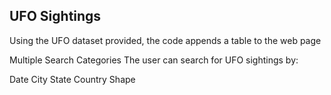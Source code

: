 ## UFO Sightings

Using the UFO dataset provided, the code appends a table to the web page 


Multiple Search Categories
The user can search for UFO sightings by:

Date
City
State
Country
Shape
